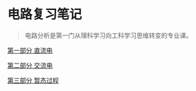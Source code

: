 # 电路复习笔记

> 电路分析是第一门从理科学习向工科学习思维转变的专业课。

[第一部分 直流电](part1.html)

[第二部分 交流电](part2.html)

[第三部分 暂态过程](part3.html)
